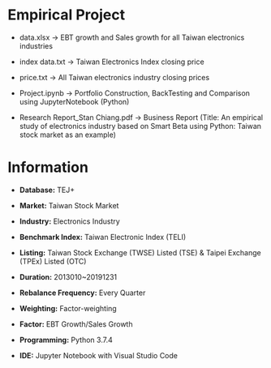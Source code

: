 # Empirical Project

- data.xlsx -> EBT growth and Sales growth for all Taiwan electronics industries 

- index data.txt -> Taiwan Electronics Index closing price

- price.txt -> All Taiwan electronics industry closing prices

- Project.ipynb -> Portfolio Construction, BackTesting and Comparison using JupyterNotebook (Python)

- Research Report_Stan Chiang.pdf -> Business Report (Title: An empirical study of electronics industry based on Smart Beta using Python: Taiwan stock market as an example)

# Information
- **Database:** TEJ+

- **Market:** Taiwan Stock Market

- **Industry:** Electronics Industry

- **Benchmark Index:** Taiwan Electronic Index (TELI)

- **Listing:** Taiwan Stock Exchange (TWSE) Listed (TSE) & Taipei Exchange (TPEx) Listed (OTC)

- **Duration:** 2013010~20191231

- **Rebalance Frequency:** Every Quarter

- **Weighting:** Factor-weighting

- **Factor:** EBT Growth/Sales Growth

- **Programming:** Python 3.7.4

- **IDE:** Jupyter Notebook with Visual Studio Code
